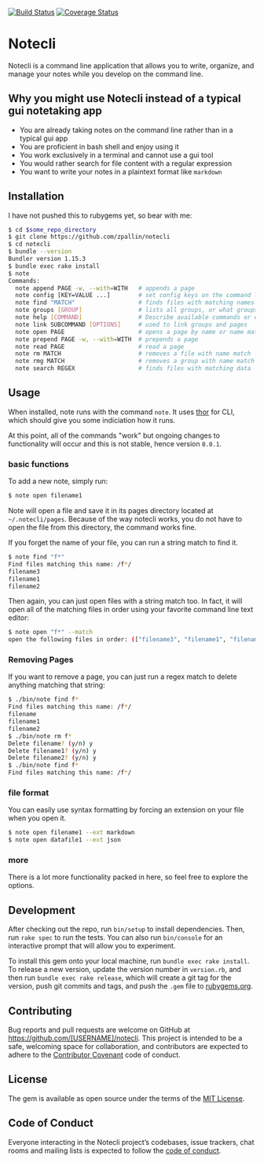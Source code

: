[![Build Status](https://travis-ci.org/zpallin/notecli.svg?branch=master)](https://travis-ci.org/zpallin/notecli) [![Coverage Status](https://coveralls.io/repos/github/zpallin/notecli/badge.svg?branch=master)](https://coveralls.io/github/zpallin/notecli?branch=master) 

# Notecli

Notecli is a command line application that allows you to write, organize, and manage your notes while you develop on the command line.

## Why you might use Notecli instead of a typical gui notetaking app

- You are already taking notes on the command line rather than in a typical gui app
- You are proficient in bash shell and enjoy using it
- You work exclusively in a terminal and cannot use a gui tool
- You would rather search for file content with a regular expression
- You want to write your notes in a plaintext format like `markdown`

## Installation

I have not pushed this to rubygems yet, so bear with me:

```bash
$ cd $some_repo_directory
$ git clone https://github.com/zpallin/notecli
$ cd notecli
$ bundle --version
Bundler version 1.15.3
$ bundle exec rake install
$ note
Commands:
  note append PAGE -w, --with=WITH   # appends a page
  note config [KEY=VALUE ...]        # set config keys on the command line (nesting works)
  note find "MATCH"                  # finds files with matching names
  note groups [GROUP]                # lists all groups, or what groups match
  note help [COMMAND]                # Describe available commands or one specific command
  note link SUBCOMMAND [OPTIONS]     # used to link groups and pages
  note open PAGE                     # opens a page by name or name match
  note prepend PAGE -w, --with=WITH  # prepends a page
  note read PAGE                     # read a page
  note rm MATCH                      # removes a file with name match
  note rmg MATCH                     # removes a group with name match
  note search REGEX                  # finds files with matching data
```

## Usage

When installed, note runs with the command `note`. It uses [thor](http://whatisthor.com/) for CLI, which should give you some indiciation how it runs.

At this point, all of the commands "work" but ongoing changes to functionality will occur and this is not stable, hence version `0.0.1`.

### basic functions

To add a new note, simply run:

```bash
$ note open filename1
```

Note will open a file and save it in its pages directory located at `~/.notecli/pages`. Because of the way notecli works, you do not have to open the file from this directory, the command works fine.

If you forget the name of your file, you can run a string match to find it.

```bash
$ note find "f*"
Find files matching this name: /f*/
filename3
filename1
filename2
```

Then again, you can just open files with a string match too. In fact, it will open all of the matching files in order using your favorite command line text editor:

```bash
$ note open "f*" --match
open the following files in order: (["filename3", "filename1", "filename2"])
```

### Removing Pages

If you want to remove a page, you can just run a regex match to delete anything matching that string:

```bash
$ ./bin/note find f*
Find files matching this name: /f*/
filename
filename1
filename2
$ ./bin/note rm f*
Delete filename? (y/n) y
Delete filename1? (y/n) y
Delete filename2? (y/n) y
$ ./bin/note find f*
Find files matching this name: /f*/
```

### file format
You can easily use syntax formatting by forcing an extension on your file when you open it. 

```bash
$ note open filename1 --ext markdown
$ note open datafile1 --ext json
```

### more

There is a lot more functionality packed in here, so feel free to explore the options.


## Development

After checking out the repo, run `bin/setup` to install dependencies. Then, run `rake spec` to run the tests. You can also run `bin/console` for an interactive prompt that will allow you to experiment.

To install this gem onto your local machine, run `bundle exec rake install`. To release a new version, update the version number in `version.rb`, and then run `bundle exec rake release`, which will create a git tag for the version, push git commits and tags, and push the `.gem` file to [rubygems.org](https://rubygems.org).

## Contributing

Bug reports and pull requests are welcome on GitHub at https://github.com/[USERNAME]/notecli. This project is intended to be a safe, welcoming space for collaboration, and contributors are expected to adhere to the [Contributor Covenant](http://contributor-covenant.org) code of conduct.

## License

The gem is available as open source under the terms of the [MIT License](http://opensource.org/licenses/MIT).

## Code of Conduct

Everyone interacting in the Notecli project’s codebases, issue trackers, chat rooms and mailing lists is expected to follow the [code of conduct](https://github.com/[USERNAME]/notecli/blob/master/CODE_OF_CONDUCT.md).
